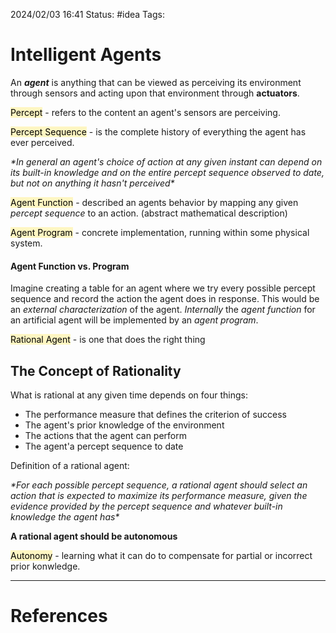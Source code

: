 2024/02/03 16:41
Status: #idea
Tags:

# Intelligent Agents

An ***agent*** is anything that can be viewed as perceiving its environment through sensors and acting upon that environment through **actuators**.

<mark style="background: #FFF3A3A6;">Percept</mark> - refers to the content an agent's sensors are perceiving.

<mark style="background: #FFF3A3A6;">Percept Sequence</mark> - is the complete history of everything the agent has ever perceived.

*\*In general an agent's choice of action at any given instant can depend on its built-in knowledge and on the entire percept sequence observed to date, but not on anything it hasn't perceived\**

<mark style="background: #FFF3A3A6;">Agent Function</mark> - described an agents behavior by mapping any given *percept sequence* to an action. (abstract mathematical description)

<mark style="background: #FFF3A3A6;">Agent Program</mark> - concrete implementation, running within some physical system.

#### Agent Function vs. Program

Imagine creating a table for an agent where we try every possible percept sequence and record the action the agent does in response. This would be an *external characterization* of the agent. *Internally* the *agent function* for an artificial agent will be implemented by an *agent program*. 

<mark style="background: #FFF3A3A6;">Rational Agent</mark> - is one that does the right thing

## The Concept of Rationality

What is rational at any given time depends on four things:

- The performance measure that defines the criterion of success
- The agent's prior knowledge of the environment
- The actions that the agent can perform
- The agent'a percept sequence to date

Definition of a rational agent:

*\*For each possible percept sequence, a rational agent should select an action that is expected to maximize its performance measure, given the evidence provided by the percept sequence and whatever built-in knowledge the agent has\**

**A rational agent should be autonomous**

<mark style="background: #FFF3A3A6;">Autonomy</mark> - learning what it can do to compensate for partial or incorrect prior konwledge.


---
# References
